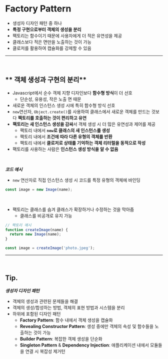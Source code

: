 # **Factory Pattern**

- 생성자 디자인 패턴 중 하나
- **특정 구현으로부터 객체의 생성을 분리**
- 팩토리는 함수이기 때문에 사용자에게 더 적은 유연성을 제공
- 클래스보다 적은 면만을 노출하는 것이 가능
- 클로저를 활용하여 캡슐화를 강제할 수 있음
---

<br>

## ** 객체 생성과 구현의 분리**
- Javascript에서 순수 객체 지향 디자인보다 **함수형 방식**이 더 선호
  - 단순성, 유용성, 작은 노출 면 때문
- 새로운 객체의 인스턴스 생성 시에 특히 함수형 방식 선호
- `new`연산자, `Object.create()`를 사용하여 클래스에서 새로운 객체를 만드는 것보다 **팩토리를 호출하는 것이 편리하고 유연**
- **팩토리는 새 인스턴스 생성을 감싸**서 객체 생성 시 더 많은 유연성과 제어를 제공
  - 팩토리 내에서 **`new`로 클래스의 새 인스턴스를 생성**
  - 팩토리 내에서 **조건에 따라 다른 유형의 객체를 반환**
  - 팩토리 내에서 **클로저로 상태를 기억하는 객체 리터럴을 동적으로 작성**
- 팩토리를 사용하는 사람은 **인스턴스 생성 방식을 알 수 없음**

<br>

***코드 예시***
- `new` 연산자로 직접 인스턴스 생성 시 코드를 특정 유형의 객체에 바인딩
```js
const image = new Image(name);
```

<br>

- 팩토리는 클래스를 숨겨 클래스가 확장하거나 수정하는 것을 막아줌
  - 클래스를 비공개로 유지 가능
```js
// 팩토리 예시
function createImage(name) {
  return new Image(name);
}

const image = createImage('photo.jpeg');
```

---

<br>

## **Tip.**
***생성자 디자인 패턴***
- 객체의 생성과 관련된 문제들을 해결
- 객체의 생성/합성하는 방법, 객체의 표현 방법과 시스템을 분리
- 하위에 포함된 디자인 패턴
  - **Factory Pattern**: 함수 내에서 객체 생성을 캡슐화
  - **Revealing Constructor Pattern**: 생성 중에만 객체의 속성 및 함수들을 노출하는 것이 가능
  - **Builder Pattern**: 복잡한 객체 생성을 단순화
  - **Singleton Pattern** & **Dependency Injection**: 애플리케이션 내에서 모듈들을 연결 시 복잡성 제거턴
